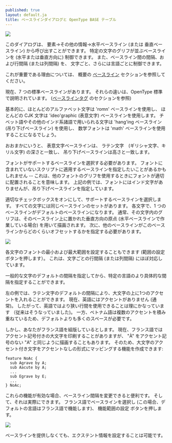 ```yaml
---
published: true
layout: default.ja
title: ベースラインダイアログと OpenType BASE テーブル
---
```

<!--
published: true
layout: default
title: The baseline dialog, and the OpenType BASE table.
-->


![](/assets/img/dialogs1-BASEdlg.png)

<!--
This dialog may be invoked by `Element->Other Info->Horizontal Baselines`
(or `Vertical Baselines`). It allows you to control the baseline
(in either horizontal or vertical orientation) on which the glyphs of
a particular script line up. You may also control the spacing between
baselines, and the interline (or intercolumn) spacing on a per-script,
or even per-language basis.
-->
このダイアログは、
<span class="command">要素-\>その他の情報-\>水平ベースライン</span>
(または <span class="command">垂直ベースライン</span>)
から呼び出すことができます。
特定の文字のグリフが並ぶベースラインを (水平または垂直方向に) 制御できます。
また、ベースライン間の間隔、および行間隔 (または列間隔) を、
文字ごと、さらには言語ごとに制御できます。

<!--
See the [Baseline section](/en-US/tutorials/overview/#Baseline) in 
the overview for a description of why this is important.
-->
これが重要である理由については、
概要の
[ベースライン](../../../tutorials/overview/#baselines)
セクションを参照してください。

<!--
There are currently seven standard baselines. The distinctions between
them are described in the OpenType standard. (See the [baseline tags
section](http://partners.adobe.com/public/developer/opentype/index_tag4.html))
-->
現在、7 つの標準ベースラインがあります。
それらの違いは、OpenType 標準で説明されています。
([ベースラインタグ](http://partners.adobe.com/public/developer/opentype/index_tag4.html)
のセクションを参照)

<!--
Basically most alphabetic scripts will use the 'romn' baseline, most CJK
scripts will use the 'ideo'graphic baseline. Tibetan and other Indic
scripts will use the 'hang'ing baseline, and math fonts might use the
'math' baseline.
-->
基本的に、ほとんどのアルファベット文字は 'romn' ベースラインを使用し、
ほとんどの CJK 文字は 'ideo'graphic (表意文字) ベースラインを使用します。
チベット語やその他のインド系諸語で用いられる文字は 'hang'ing ベースライン (吊り下げベースライン) を使用し、
数学フォントは 'math' ベースラインを使用することになるでしょう。

<!--
Roughly the ideographic baseline will line up with the descenders of a
Latin (Greek, Cyrillic) script, and the hanging baseline will line up
with the ascenders.
-->
おおまかにいうと、
表意文字ベースラインは、
ラテン文字　(ギリシャ文字、キリル文字) の深さと一致し、
吊り下げベースラインは高さと一致します。

<!--
You need to select which baselines your font will support. You may want
to specify baselines that apply to scripts which aren't in your font --
this will mean your font is positioned reasonable when used with glyphs
from other fonts. In the example above, the font has no Indic
characters, but it still specifies a hanging baseline.
-->
フォントがサポートするベースラインを選択する必要があります。
フォントに含まれていないスクリプトに適用するベースラインを指定したいことがあるかもしれません
-- これは、他のフォントのグリフを使用するときにフォントが適切に配置されることを意味します。
上記の例では、フォントにはインド文字がありませんが、吊り下げベースラインを指定しています。

<!--
You select which baselines you will support by turning on the
appropriate checkboxes. All scripts will have the same set of baselines.
In every script one baseline will be the default baseline. Generally
glyphs in that script will be drawn with their vertical origin (If you
are working on horizontal baselines, that is) on that baseline. You then
should specify how other baselines are offset from this one.
-->
適切なチェックボックスをオンにして、サポートするベースラインを選択します。
すべての文字には同じベースラインのセットがあります。
各文字で、1 つのベースラインがデフォルトのベースラインになります。
通常、その文字内のグリフは、そのベースライン上に置かれた垂直方向の原点
(水平ベースラインで作業している場合)
を用いて描画されます。
次に、他のベースラインがこのベースラインからどのくらいオフセットするかを指定する必要があります。

![](/assets/img/dialogs1-BASElang.png)

<!--
You may also set the minimum and maximum extent of the
font for each script (by pressing the `[Set Extents]` button). This
corresponds roughly to a per-script line spacing (or column spacing).
-->
各文字のフォントの最小および最大範囲を設定することもできます
(<span class="command">範囲の設定</span>
ボタンを押します）。
これは、文字ごとの行間隔 (または列間隔) にほぼ対応しています。

<!--
You may specify a default spacing for the script in general, and then
more specific spacings for a given language.
-->
一般的な文字のデフォルトの間隔を指定してから、特定の言語のより具体的な間隔を指定することができます。

<!--
In the example at left the default spacing for the Latin script allows
room for one accent above capital letters. Now English doesn't have any
accents (usually), so it might make sense that English could use a
tighter line spacing (and, traditionally this has been done). On the
other hand Vietnamese stacks multiple accents above one another, so it
needs more room than the default.
-->
左の例では、ラテン文字のデフォルトの間隔により、大文字の上に1つのアクセントを入れることができます。
現在、英語にはアクセントがありません (通常)。
したがって、英語ではより狭い行間を使用できることは理にかなっています （従来はそうなっていました)。
一方、ベトナム語は複数のアクセントを積み重ねているため、デフォルトよりも多くのスペースが必要です。

<!--
But suppose you are typesetting French. Now French sometimes is printed
with capital accented letters, but sometimes a "À" will be drawn just as
"A" with no accent. So you might create at feature that maps capital
accented letters to their unaccented forms:
-->
しかし、あなたがフランス語を組版しているとします。
現在、フランス語ではアクセント記号付きの大文字を印刷することがありますが、
"À" をアクセント記号のない "A" と同じように描画することもあります。
そのため、大文字のアクセント付き文字をアクセントなしの形式にマッピングする機能を作成できます:

    feature NoAc {
      sub Agrave by A;
      sub Aacute by A;
      ...
      sub Egrave by E;
      ...
    } NoAc;

<!--
Then it would be convenient to be change the baseline spacing if these
feature were active. And, indeed you can. Simply select the line for
French (in this case the default language works for French) and press
the [Set Feature Extents] button.
-->
これらの機能が有効な場合、ベースライン間隔を変更できると便利です。
そして、それは実際にできます。
フランス語でベースラインを選択し
(この場合、デフォルトの言語はフランス語で機能します)、
<span class="command">機能範囲の設定</span>
ボタンを押します。

![](/assets/img/dialogs1-BASEfeat.png)

<!--
It is possible to set Extent information even if you do not provide
baseline
-->
ベースラインを提供しなくても、エクステント情報を設定することは可能です。
